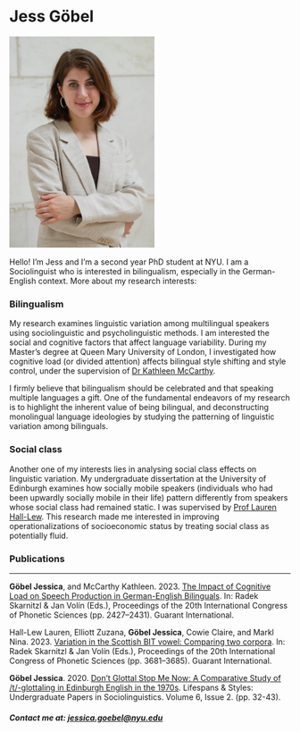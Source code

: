 # Jess Göbel

<img src="https://github.com/GoebelJess/goebeljess.github.io/blob/50c294ca051915e42efd320d580e21a1e8572e15/websitepic-Enhanced-.jpg" width="260">

Hello! I’m Jess and I’m a second year PhD student at NYU. I am a Sociolinguist who is interested in bilingualism, especially in the German-English context. More about my research interests:

### Bilingualism

My research examines linguistic variation among multilingual speakers using sociolinguistic and psycholinguistic methods. I am interested the social and cognitive factors that affect language variability. During my Master’s degree at Queen Mary University of London, I investigated how cognitive load (or divided attention) affects bilingual style shifting and style control, under the supervision of [Dr Kathleen McCarthy](https://www.qmul.ac.uk/sllf/linguistics/people/academic/profiles/mccarthy.html). 

I firmly believe that bilingualism should be celebrated and that speaking multiple languages a gift. One of the fundamental endeavors of my research is to highlight the inherent value of being bilingual, and deconstructing monolingual language ideologies by studying the patterning of linguistic variation among bilinguals. 

### Social class

Another one of my interests lies in analysing social class effects on linguistic variation. My undergraduate dissertation at the University of Edinburgh examines how socially mobile speakers (individuals who had been upwardly socially mobile in their life) pattern differently from speakers whose social class had remained static. I was supervised by [Prof Lauren Hall-Lew](https://www.laurenhall-lew.com/). This research made me interested in improving operationalizations of socioeconomic status by treating social class as potentially fluid. 

### Publications

<hr>

<strong>Göbel Jessica</strong>, and McCarthy Kathleen. 2023. [The Impact of Cognitive Load on Speech Production in German-English Bilinguals](https://guarant.cz/icphs2023/150.pdf).  In: Radek Skarnitzl & Jan Volín (Eds.), Proceedings of the 20th International Congress of Phonetic Sciences (pp. 2427–2431). Guarant International.

Hall-Lew Lauren, Elliott Zuzana, <strong>Göbel Jessica</strong>, Cowie Claire, and Markl Nina. 2023. [Variation in the Scottish BIT vowel: Comparing two corpora](https://guarant.cz/icphs2023/740.pdf). In: Radek Skarnitzl & Jan Volín (Eds.), Proceedings of the 20th International Congress of Phonetic Sciences (pp. 3681–3685). Guarant International.

<strong>Göbel Jessica</strong>. 2020. [Don’t Glottal Stop Me Now: A Comparative Study of /t/-glottaling in Edinburgh English in the 1970s](http://journals.ed.ac.uk/lifespansstyles/article/view/5219/7262). Lifespans & Styles: Undergraduate Papers in Sociolinguistics. Volume 6, Issue 2. (pp. 32-43).

##### Contact me at: jessica.goebel@nyu.edu


